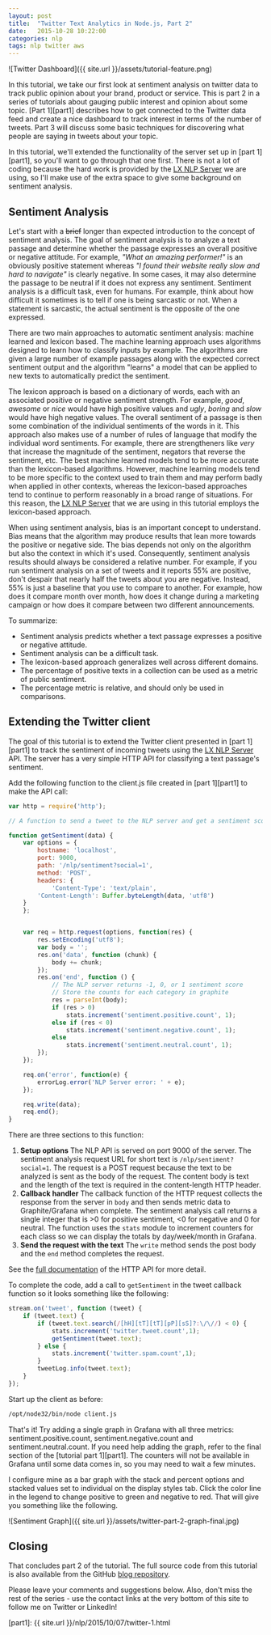 ```yaml
---
layout: post
title:  "Twitter Text Analytics in Node.js, Part 2"
date:   2015-10-28 10:22:00
categories: nlp
tags: nlp twitter aws
---
```


![Twitter Dashboard]({{ site.url }}/assets/tutorial-feature.png)

In this tutorial, we take our first look at sentiment analysis on
twitter data to track public opinion about your brand, product or
service.  This is part 2 in a series of tutorials about gauging public
interest and opinion about some topic.  [Part 1][part1] describes how
to get connected to the Twitter data feed and create a nice dashboard
to track interest in terms of the number of tweets.  Part 3 will
discuss some basic techniques for discovering what people are saying
in tweets about your topic.

In this tutorial, we'll extended the functionality of the server set
up in [part 1][part1], so you'll want to go through that one first.
There is not a lot of coding because the hard work is provided by the
[LX NLP Server][lxserver] we are using, so I'll make use of the extra
space to give some background on sentiment analysis.

## Sentiment Analysis

Let's start with a <s>brief</s> longer than expected introduction to
the concept of sentiment analysis.  The goal of sentiment analysis is
to analyze a text passage and determine whether the passage expresses
an overall positive or negative attitude.  For example, *"What an
amazing performer!"* is an obviously positive statement whereas *"I
found their website really slow and hard to navigate"* is clearly
negative.  In some cases, it may also determine the passage to be
neutral if it does not express any sentiment.  Sentiment analysis is a
difficult task, even for humans.  For example, think about how
difficult it sometimes is to tell if one is being sarcastic or not.
When a statement is sarcastic, the actual sentiment is the opposite of
the one expressed.

There are two main approaches to automatic sentiment analysis: machine
learned and lexicon based.  The machine learning approach uses
algorithms designed to learn how to classify inputs by example.  The
algorithms are given a large number of example passages along with the
expected correct sentiment output and the algorithm "learns" a model
that can be applied to new texts to automatically predict the
sentiment.

The lexicon approach is based on a dictionary of words, each with an
associated positive or negative sentiment strength.  For example,
*good*, *awesome* or *nice* would have high positive values and
*ugly*, *boring* and *slow* would have high negative values.  The
overall sentiment of a passage is then some combination of the
individual sentiments of the words in it.  This approach also makes
use of a number of rules of language that modify the individual word
sentiments.  For example, there are strengtheners like *very* that
increase the magnitude of the sentiment, negators that reverse the
sentiment, etc.  The best machine learned models tend to be more
accurate than the lexicon-based algorithms.  However, machine learning
models tend to be more specific to the context used to train them and
may perform badly when applied in other contexts, whereas the
lexicon-based approaches tend to continue to perform reasonably in a
broad range of situations.  For this reason, the [LX NLP
Server][lxserver] that we are using in this tutorial employs the
lexicon-based approach.

When using sentiment analysis, bias is an important concept to
understand.  Bias means that the algorithm may produce results that
lean more towards the positive or negative side.  The bias depends not
only on the algorithm but also the context in which it's used.
Consequently, sentiment analysis results should always be considered a
relative number.  For example, if you run sentiment analysis on a set
of tweets and it reports 55% are positive, don't despair that nearly
half the tweets about you are negative.  Instead, 55% is just a
baseline that you use to compare to another.  For example, how does it
compare month over month, how does it change during a marketing
campaign or how does it compare between two different announcements.

To summarize:

* Sentiment analysis predicts whether a text passage expresses a positive or negative attitude.
* Sentiment analysis can be a difficult task.
* The lexicon-based approach generalizes well across different domains.
* The percentage of positive texts in a collection can be used as a metric of public sentiment.
* The percentage metric is relative, and should only be used in comparisons.


## Extending the Twitter client

The goal of this tutorial is to extend the Twitter client presented in
[part 1][part1] to track the sentiment of incoming tweets using the
[LX NLP Server][lxserver] API.  The server has a very simple HTTP API
for classifying a text passage's sentiment.

Add the following function to the client.js file created in [part 1][part1]
to make the API call:

~~~~~~~~~~javascript
var http = require('http');

// A function to send a tweet to the NLP server and get a sentiment score

function getSentiment(data) {
    var options = {
        hostname: 'localhost',
        port: 9000,
        path: '/nlp/sentiment?social=1',
        method: 'POST',
        headers: {
            'Content-Type': 'text/plain',
	    'Content-Length': Buffer.byteLength(data, 'utf8')
	}
    };


    var req = http.request(options, function(res) {
        res.setEncoding('utf8');
        var body = '';
        res.on('data', function (chunk) {
            body += chunk;
        });
        res.on('end', function () {
            // The NLP server returns -1, 0, or 1 sentiment score
            // Store the counts for each category in graphite
            res = parseInt(body);
            if (res > 0)
                stats.increment('sentiment.positive.count', 1);
            else if (res < 0)
                stats.increment('sentiment.negative.count', 1);
            else
                stats.increment('sentiment.neutral.count', 1);
        });
    });

    req.on('error', function(e) {
        errorLog.error('NLP Server error: ' + e);
    });

    req.write(data);
    req.end();
}
~~~~~~~~~~

There are three sections to this function:

1. **Setup options** The NLP API is served on port 9000 of the server.
The sentiment analysis request URL for short text is
`/nlp/sentiment?social=1`.  The request is a POST request because the
text to be analyzed is sent as the body of the request.  The content
body is text and the length of the text is required in the
content-length HTTP header.
2. **Callback handler** The callback function of the HTTP request
collects the response from the server in `body` and then sends metric
data to Graphite/Grafana when complete.  The sentiment analysis call
returns a single integer that is >0 for positive sentiment, <0 for
negative and 0 for neutral.  The function uses the `stats` module to
increment counters for each class so we can display the totals by
day/week/month in Grafana.
3. **Send the request with the text** The `write` method sends the post
body and the `end` method completes the request.

See the [full documentation](http://www.lexicadb.com/lxserver/nlp_http.html)
of the HTTP API for more detail.

To complete the code, add a call to `getSentiment` in the tweet
callback function so it looks something like the following:

~~~~~~~~~~javascript
stream.on('tweet', function (tweet) {
    if (tweet.text) {
        if (tweet.text.search(/[hH][tT][tT][pP][sS]?:\/\//) < 0) {
            stats.increment('twitter.tweet.count',1);
            getSentiment(tweet.text);
        } else {
            stats.increment('twitter.spam.count',1);
        }
        tweetLog.info(tweet.text);
    }
});
~~~~~~~~~~

Start up the client as before:

~~~~~~~~~~bash
/opt/node32/bin/node client.js
~~~~~~~~~~

That's it!  Try adding a single graph in Grafana with all three
metrics: sentiment.positive.count, sentiment.negative.count and
sentiment.neutral.count.  If you need help adding the graph, refer to
the final section of the [tutorial part 1][part1].  The counters will
not be available in Grafana until some data comes in, so you may need
to wait a few minutes.

I configure mine as a bar graph with the stack and percent options and
stacked values set to individual on the display styles tab.  Click the
color line in the legend to change positive to green and negative to
red.  That will give you something like the following.

![Sentiment Graph]({{ site.url }}/assets/twitter-part-2-graph-final.jpg)

## Closing

That concludes part 2 of the tutorial.  The full source code from this
tutorial is also available from the GitHub
[blog repository](https://github.com/sathibault/blog).

Please leave your comments and suggestions below.  Also, don't miss
the rest of the series - use the contact links at the very bottom of
this site to follow me on Twitter or LinkedIn!

[lxserver]: https://aws.amazon.com/marketplace/pp/B015GBBBPA/?ref=_ptnr_blog_
[part1]: {{ site.url }}/nlp/2015/10/07/twitter-1.html
